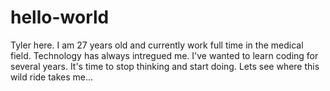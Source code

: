 # hello-world

Tyler here. I am 27 years old and currently work full time in the medical field. Technology has always intregued me. I've wanted to learn coding for several years. It's time to stop thinking and start doing. Lets see where this wild ride takes me... 
